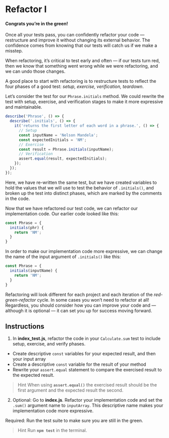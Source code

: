 # Refactor I

#### Congrats you’re in the green!

Once all your tests pass, you can confidently refactor your code — restructure and improve it without changing its external behavior. The confidence comes from knowing that our tests will catch us if we make a misstep.

When refactoring, it’s critical to test early and often — if our tests turn red, then we know that something went wrong while we were refactoring, and we can undo those changes.

A good place to start with refactoring is to restructure tests to reflect the four phases of a good test: *setup, exercise, verification, teardown*.

Let’s consider the test for our ``Phrase.initials`` method. We could rewrite the test with setup, exercise, and verification stages to make it more expressive and maintainable.
```javascript
describe('Phrase', () => {
  describe('.initials', () => {
    it('returns the first letter of each word in a phrase.', () => {
      // Setup
      const inputName = 'Nelson Mandela';
      const expectedInitials = 'NM';
      // Exercise
      const result = Phrase.initials(inputName);
      // Verification
      assert.equal(result, expectedInitials);
    });
  });
});
```

Here, we have re-written the same test, but we have created variables to hold the values that we will use to test the behavior of ``.initials()``, and broken up the test into distinct phases, which are marked by the comments in the code.

Now that we have refactored our test code, we can refactor our implementation code. Our earlier code looked like this:
```javascript
const Phrase = {
  initials(phr) {
    return 'NM';
  }
}
```

In order to make our implementation code more expressive, we can change the name of the input argument of ``.initials()`` like this:
```javascript
const Phrase = {
  initials(inputName) {
    return 'NM';
  }
}
```

Refactoring will look different for each project and each iteration of the *red-green-refactor* cycle. In some cases you won’t need to refactor at all! Regardless, you should consider how you can improve your code and — although it is optional — it can set you up for success moving forward.

## Instructions

1. In **index_test.js**, refactor the code in your ``Calculate.sum`` test to include setup, exercise, and verify phases.
- Create descriptive ``const`` variables for your expected result, and then your input array
- Create a descriptive ``const`` variable for the result of your method
- Rewrite your ``assert.equal`` statement to compare the exercised result to the expected result.

> Hint
> When using **``assert.equal()``** the exercised result should be the first argument and the expected result the second.

2. Optional: Go to **index.js**. Refactor your implementation code and set the ``.sum()`` argument name to ``inputArray``. This descriptive name makes your implementation code more expressive.

Required: Run the test suite to make sure you are still in the green.

> Hint
> Run **``npm test``** in the terminal.